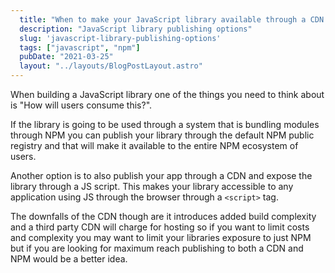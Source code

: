 ```yaml
---
  title: "When to make your JavaScript library available through a CDN and NPM package"
  description: "JavaScript library publishing options"
  slug: 'javascript-library-publishing-options'
  tags: ["javascript", "npm"]
  pubDate: "2021-03-25"
  layout: "../layouts/BlogPostLayout.astro"
---
```


When building a JavaScript library one of the things you need to think about is "How will users consume this?".

If the library is going to be used through a system that is bundling modules through NPM you can publish your library through the default NPM public registry and that will make it available to the entire NPM ecosystem of users.

Another option is to also publish your app through a CDN and expose the library through a JS script. This makes your library accessible to any application using JS through the browser through a `<script>` tag.

The downfalls of the CDN though are it introduces added build complexity and a third party CDN will charge for hosting so if you want to limit costs and complexity you may want to limit your libraries exposure to just NPM but if you are looking for maximum reach publishing to both a CDN and NPM would be a better idea.
